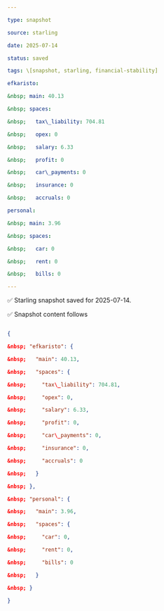 ```yaml
---

type: snapshot

source: starling

date: 2025-07-14

status: saved

tags: \[snapshot, starling, financial-stability]

efkaristo:

&nbsp; main: 40.13

&nbsp; spaces:

&nbsp;   tax\_liability: 704.81

&nbsp;   opex: 0

&nbsp;   salary: 6.33

&nbsp;   profit: 0

&nbsp;   car\_payments: 0

&nbsp;   insurance: 0

&nbsp;   accruals: 0

personal:

&nbsp; main: 3.96

&nbsp; spaces:

&nbsp;   car: 0

&nbsp;   rent: 0

&nbsp;   bills: 0

---
```




✅ Starling snapshot saved for 2025-07-14.



✅ Snapshot content follows



```json

{

&nbsp; "efkaristo": {

&nbsp;   "main": 40.13,

&nbsp;   "spaces": {

&nbsp;     "tax\_liability": 704.81,

&nbsp;     "opex": 0,

&nbsp;     "salary": 6.33,

&nbsp;     "profit": 0,

&nbsp;     "car\_payments": 0,

&nbsp;     "insurance": 0,

&nbsp;     "accruals": 0

&nbsp;   }

&nbsp; },

&nbsp; "personal": {

&nbsp;   "main": 3.96,

&nbsp;   "spaces": {

&nbsp;     "car": 0,

&nbsp;     "rent": 0,

&nbsp;     "bills": 0

&nbsp;   }

&nbsp; }

}

```



